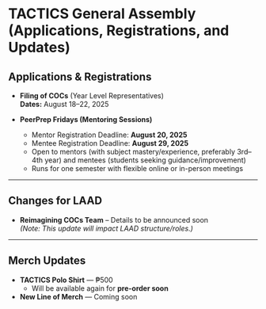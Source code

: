 # TACTICS General Assembly (Applications, Registrations, and Updates)

## Applications & Registrations
- **Filing of COCs** (Year Level Representatives)  
  **Dates:** August 18–22, 2025  

- **PeerPrep Fridays (Mentoring Sessions)**  
  - Mentor Registration Deadline: **August 20, 2025**  
  - Mentee Registration Deadline: **August 29, 2025**  
  - Open to mentors (with subject mastery/experience, preferably 3rd–4th year) and mentees (students seeking guidance/improvement)  
  - Runs for one semester with flexible online or in-person meetings  
---
## Changes for LAAD
- **Reimagining COCs Team** – Details to be announced soon  
  *(Note: This update will impact LAAD structure/roles.)*
---
## Merch Updates
- **TACTICS Polo Shirt** — ₱500  
  - Will be available again for **pre-order soon**  
- **New Line of Merch** — Coming soon
